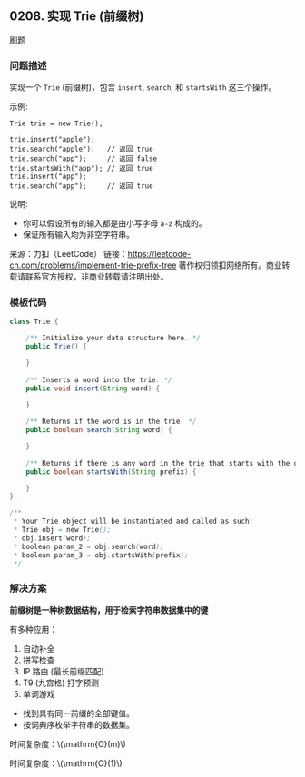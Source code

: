 <script src="https://cdn.bootcss.com/mathjax/2.7.7/MathJax.js?config=TeX-AMS-MML_HTMLorMML"></script>

## 0208. 实现 Trie (前缀树)

[刷题](qu0208/solu/Solution.java)

### 问题描述

实现一个 `Trie` (前缀树)，包含 `insert`, `search`, 和 `startsWith` 这三个操作。

示例:

```
Trie trie = new Trie();

trie.insert("apple");
trie.search("apple");   // 返回 true
trie.search("app");     // 返回 false
trie.startsWith("app"); // 返回 true
trie.insert("app");   
trie.search("app");     // 返回 true
```

说明:

* 你可以假设所有的输入都是由小写字母 `a-z` 构成的。
* 保证所有输入均为非空字符串。

来源：力扣（LeetCode）
链接：https://leetcode-cn.com/problems/implement-trie-prefix-tree
著作权归领扣网络所有。商业转载请联系官方授权，非商业转载请注明出处。

### 模板代码

``` java
class Trie {

    /** Initialize your data structure here. */
    public Trie() {

    }
    
    /** Inserts a word into the trie. */
    public void insert(String word) {

    }
    
    /** Returns if the word is in the trie. */
    public boolean search(String word) {

    }
    
    /** Returns if there is any word in the trie that starts with the given prefix. */
    public boolean startsWith(String prefix) {

    }
}

/**
 * Your Trie object will be instantiated and called as such:
 * Trie obj = new Trie();
 * obj.insert(word);
 * boolean param_2 = obj.search(word);
 * boolean param_3 = obj.startsWith(prefix);
 */
```

### 解决方案

**前缀树是一种树数据结构，用于检索字符串数据集中的键**

有多种应用：
1. 自动补全
2. 拼写检查
3. IP 路由 (最长前缀匹配)
4. T9 (九宫格) 打字预测
5. 单词游戏



* 找到具有同一前缀的全部键值。
* 按词典序枚举字符串的数据集。


时间复杂度：\\(\mathrm{O}(m)\\)

时间复杂度：\\(\mathrm{O}(1)\\)